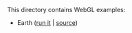 This directory contains WebGL examples:

 * Earth ([run it](http://umlcomputergraphics.github.com/GraphicsProject/WebGLExamples/Earth/main/earth.html) | [source](https://github.com/UMLComputerGraphics/GraphicsProject/blob/gh-pages/WebGLExamples/Earth/main/app.js))
